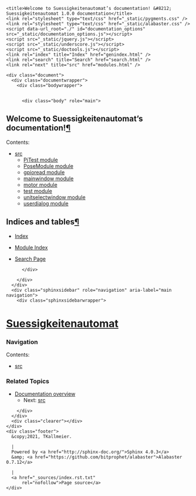 
<!DOCTYPE html>

<html>
  <head>
    <meta charset="utf-8" />
    <meta name="viewport" content="width=device-width, initial-scale=1.0" /><meta name="generator" content="Docutils 0.17.1: http://docutils.sourceforge.net/" />

    <title>Welcome to Suessigkeitenautomat’s documentation! &#8212; Suessigkeitenautomat 1.0.0 documentation</title>
    <link rel="stylesheet" type="text/css" href="_static/pygments.css" />
    <link rel="stylesheet" type="text/css" href="_static/alabaster.css" />
    <script data-url_root="./" id="documentation_options" src="_static/documentation_options.js"></script>
    <script src="_static/jquery.js"></script>
    <script src="_static/underscore.js"></script>
    <script src="_static/doctools.js"></script>
    <link rel="index" title="Index" href="genindex.html" />
    <link rel="search" title="Search" href="search.html" />
    <link rel="next" title="src" href="modules.html" />
   
  <link rel="stylesheet" href="_static/custom.css" type="text/css" />
  
  
  <meta name="viewport" content="width=device-width, initial-scale=0.9, maximum-scale=0.9" />

  </head><body>
  

    <div class="document">
      <div class="documentwrapper">
        <div class="bodywrapper">
          

          <div class="body" role="main">
            
  <section id="welcome-to-suessigkeitenautomat-s-documentation">
<h1>Welcome to Suessigkeitenautomat’s documentation!<a class="headerlink" href="#welcome-to-suessigkeitenautomat-s-documentation" title="Permalink to this headline">¶</a></h1>
<div class="toctree-wrapper compound">
<p class="caption"><span class="caption-text">Contents:</span></p>
<ul>
<li class="toctree-l1"><a class="reference internal" href="modules.html">src</a><ul>
<li class="toctree-l2"><a class="reference internal" href="PiTest.html">PiTest module</a></li>
<li class="toctree-l2"><a class="reference internal" href="PoseModule.html">PoseModule module</a></li>
<li class="toctree-l2"><a class="reference internal" href="gpioread.html">gpioread module</a></li>
<li class="toctree-l2"><a class="reference internal" href="mainwindow.html">mainwindow module</a></li>
<li class="toctree-l2"><a class="reference internal" href="motor.html">motor module</a></li>
<li class="toctree-l2"><a class="reference internal" href="test.html">test module</a></li>
<li class="toctree-l2"><a class="reference internal" href="unitselectwindow.html">unitselectwindow module</a></li>
<li class="toctree-l2"><a class="reference internal" href="userdialog.html">userdialog module</a></li>
</ul>
</li>
</ul>
</div>
</section>
<section id="indices-and-tables">
<h1>Indices and tables<a class="headerlink" href="#indices-and-tables" title="Permalink to this headline">¶</a></h1>
<ul class="simple">
<li><p><a class="reference internal" href="genindex.html"><span class="std std-ref">Index</span></a></p></li>
<li><p><a class="reference internal" href="py-modindex.html"><span class="std std-ref">Module Index</span></a></p></li>
<li><p><a class="reference internal" href="search.html"><span class="std std-ref">Search Page</span></a></p></li>
</ul>
</section>


          </div>
          
        </div>
      </div>
      <div class="sphinxsidebar" role="navigation" aria-label="main navigation">
        <div class="sphinxsidebarwrapper">
<h1 class="logo"><a href="#">Suessigkeitenautomat</a></h1>








<h3>Navigation</h3>
<p class="caption"><span class="caption-text">Contents:</span></p>
<ul>
<li class="toctree-l1"><a class="reference internal" href="modules.html">src</a></li>
</ul>

<div class="relations">
<h3>Related Topics</h3>
<ul>
  <li><a href="#">Documentation overview</a><ul>
      <li>Next: <a href="modules.html" title="next chapter">src</a></li>
  </ul></li>
</ul>
</div>
<div id="searchbox" style="display: none" role="search">
  <h3 id="searchlabel">Quick search</h3>
    <div class="searchformwrapper">
    <form class="search" action="search.html" method="get">
      <input type="text" name="q" aria-labelledby="searchlabel" />
      <input type="submit" value="Go" />
    </form>
    </div>
</div>
<script>$('#searchbox').show(0);</script>








        </div>
      </div>
      <div class="clearer"></div>
    </div>
    <div class="footer">
      &copy;2021, TKallmeier.
      
      |
      Powered by <a href="http://sphinx-doc.org/">Sphinx 4.0.3</a>
      &amp; <a href="https://github.com/bitprophet/alabaster">Alabaster 0.7.12</a>
      
      |
      <a href="_sources/index.rst.txt"
          rel="nofollow">Page source</a>
    </div>

    

    
  </body>
</html>